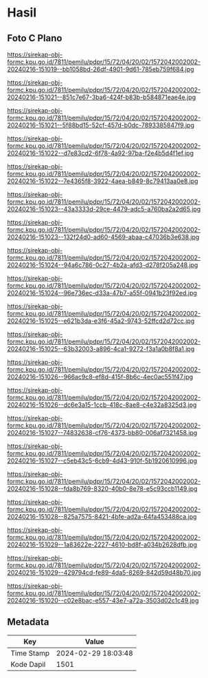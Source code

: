# Hasil

## Foto C Plano

https://sirekap-obj-formc.kpu.go.id/7811/pemilu/pdpr/15/72/04/20/02/1572042002002-20240216-151019--bb1058bd-26df-4901-9d61-785eb759f684.jpg

https://sirekap-obj-formc.kpu.go.id/7811/pemilu/pdpr/15/72/04/20/02/1572042002002-20240216-151021--851c7e67-3ba6-424f-b83b-b584871eae4e.jpg

https://sirekap-obj-formc.kpu.go.id/7811/pemilu/pdpr/15/72/04/20/02/1572042002002-20240216-151021--5f88bd15-52cf-457d-b0dc-7893385847f9.jpg

https://sirekap-obj-formc.kpu.go.id/7811/pemilu/pdpr/15/72/04/20/02/1572042002002-20240216-151022--d7e83cd2-6f78-4a92-97ba-f2e4b5d4f1ef.jpg

https://sirekap-obj-formc.kpu.go.id/7811/pemilu/pdpr/15/72/04/20/02/1572042002002-20240216-151022--7e4365f8-3922-4aea-b849-8c79413aa0e8.jpg

https://sirekap-obj-formc.kpu.go.id/7811/pemilu/pdpr/15/72/04/20/02/1572042002002-20240216-151023--43a3333d-29ce-4479-adc5-a760ba2a2d65.jpg

https://sirekap-obj-formc.kpu.go.id/7811/pemilu/pdpr/15/72/04/20/02/1572042002002-20240216-151023--132f24d0-ad60-4569-abaa-c47036b3e638.jpg

https://sirekap-obj-formc.kpu.go.id/7811/pemilu/pdpr/15/72/04/20/02/1572042002002-20240216-151024--94a6c786-0c27-4b2a-afd3-d278f205a248.jpg

https://sirekap-obj-formc.kpu.go.id/7811/pemilu/pdpr/15/72/04/20/02/1572042002002-20240216-151024--96e736ec-d33a-47b7-a55f-0941b23f92ed.jpg

https://sirekap-obj-formc.kpu.go.id/7811/pemilu/pdpr/15/72/04/20/02/1572042002002-20240216-151025--e621b3da-e3f6-45a2-9743-52ffcd2d72cc.jpg

https://sirekap-obj-formc.kpu.go.id/7811/pemilu/pdpr/15/72/04/20/02/1572042002002-20240216-151025--63b32003-a896-4ca1-9272-f3a1a0b8f8a1.jpg

https://sirekap-obj-formc.kpu.go.id/7811/pemilu/pdpr/15/72/04/20/02/1572042002002-20240216-151026--966ac9c8-ef8d-415f-8b6c-4ec0ac551f47.jpg

https://sirekap-obj-formc.kpu.go.id/7811/pemilu/pdpr/15/72/04/20/02/1572042002002-20240216-151026--dc6e3a15-1ccb-418c-8ae8-c4e32a8325d3.jpg

https://sirekap-obj-formc.kpu.go.id/7811/pemilu/pdpr/15/72/04/20/02/1572042002002-20240216-151027--74832638-cf76-4373-bb80-006af7321458.jpg

https://sirekap-obj-formc.kpu.go.id/7811/pemilu/pdpr/15/72/04/20/02/1572042002002-20240216-151027--c5eb43c5-6cb9-4d43-910f-5b1920610996.jpg

https://sirekap-obj-formc.kpu.go.id/7811/pemilu/pdpr/15/72/04/20/02/1572042002002-20240216-151028--fda8b769-8320-40b0-8e78-e5c93ccb1149.jpg

https://sirekap-obj-formc.kpu.go.id/7811/pemilu/pdpr/15/72/04/20/02/1572042002002-20240216-151028--825a7575-8421-4bfe-ad2a-64fa453488ca.jpg

https://sirekap-obj-formc.kpu.go.id/7811/pemilu/pdpr/15/72/04/20/02/1572042002002-20240216-151029--1a83622e-2227-4610-bd8f-a034b2628dfb.jpg

https://sirekap-obj-formc.kpu.go.id/7811/pemilu/pdpr/15/72/04/20/02/1572042002002-20240216-151029--429794cd-fe89-4da5-8269-842d59d48b70.jpg

https://sirekap-obj-formc.kpu.go.id/7811/pemilu/pdpr/15/72/04/20/02/1572042002002-20240216-151020--c02e8bac-e557-43e7-a72a-3503d02c1c49.jpg


## Metadata

| Key        | Value               |
| ---------- | ------------------- |
| Time Stamp | 2024-02-29 18:03:48 |
| Kode Dapil | 1501                |




